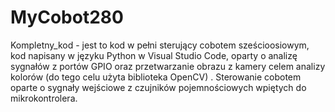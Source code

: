 # MyCobot280
Kompletny_kod - jest to kod w pełni sterujący cobotem sześcioosiowym, kod napisany w języku Python w Visual Studio Code, oparty o analizę sygnałów z portów GPIO oraz przetwarzanie obrazu z kamery celem analizy kolorów (do tego celu użyta biblioteka OpenCV) . Sterowanie
cobotem oparte o sygnały wejściowe z czujników pojemnościowych wpiętych do mikrokontrolera.
